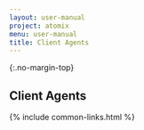 ```yaml
---
layout: user-manual
project: atomix
menu: user-manual
title: Client Agents
---
```


{:.no-margin-top}

## Client Agents

{% include common-links.html %}
